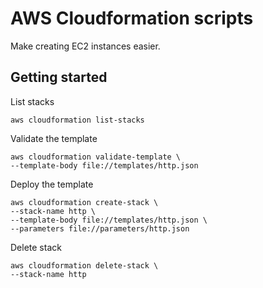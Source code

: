 # AWS Cloudformation scripts

Make creating EC2 instances easier.

## Getting started

List stacks

```
aws cloudformation list-stacks
```

Validate the template
```
aws cloudformation validate-template \
--template-body file://templates/http.json
```

Deploy the template
```
aws cloudformation create-stack \
--stack-name http \
--template-body file://templates/http.json \
--parameters file://parameters/http.json
```

Delete stack
```
aws cloudformation delete-stack \
--stack-name http
```
